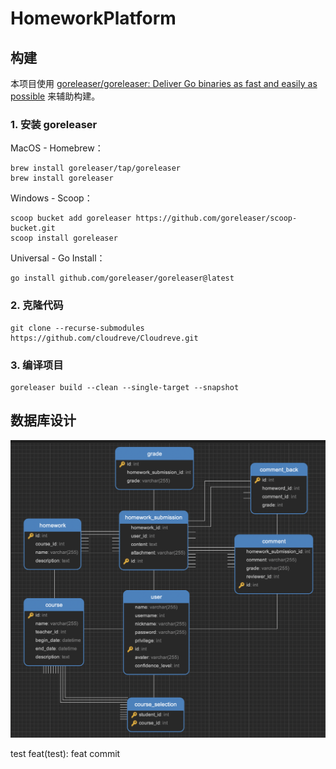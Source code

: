 # HomeworkPlatform

## 构建

本项目使用 [goreleaser/goreleaser: Deliver Go binaries as fast and easily as possible](https://github.com/goreleaser/goreleaser) 来辅助构建。

### 1. 安装 goreleaser

MacOS - Homebrew：

```shell
brew install goreleaser/tap/goreleaser
brew install goreleaser
```

Windows - Scoop：

```shell
scoop bucket add goreleaser https://github.com/goreleaser/scoop-bucket.git
scoop install goreleaser
```

Universal - Go Install：

```shell
go install github.com/goreleaser/goreleaser@latest
```

### 2. 克隆代码

```shell
git clone --recurse-submodules https://github.com/cloudreve/Cloudreve.git
```

### 3. 编译项目

```shell
goreleaser build --clean --single-target --snapshot
```

## 数据库设计

![DB Design](image.png)

test feat(test): feat commit